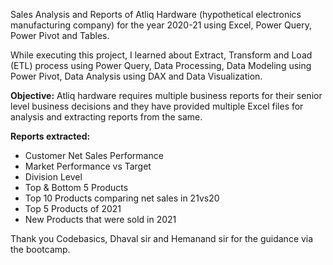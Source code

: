 Sales Analysis and Reports of Atliq Hardware (hypothetical electronics manufacturing company) for the year 2020-21 using Excel, Power Query, Power Pivot and Tables.

While executing this project, I learned about Extract, Transform and Load (ETL) process using Power Query, Data Processing, Data Modeling using Power Pivot, Data Analysis using DAX and Data Visualization.

**Objective:** Atliq hardware requires multiple business reports for their senior level business decisions and they have provided multiple Excel files for analysis and extracting reports from the same. 

**Reports extracted:**

* Customer Net Sales Performance
* Market Performance vs Target
* Division Level
* Top & Bottom 5 Products
* Top 10 Products comparing net sales in 21vs20
* Top 5 Products of 2021
* New Products that were sold in 2021

Thank you Codebasics, Dhaval sir and Hemanand sir for the guidance via the bootcamp.
